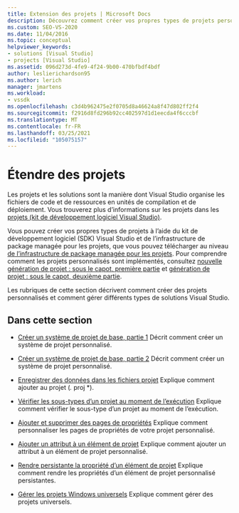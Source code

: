 ```yaml
---
title: Extension des projets | Microsoft Docs
description: Découvrez comment créer vos propres types de projets personnalisés dans le kit de développement logiciel (SDK) Visual Studio et comment gérer différents types de solutions Visual Studio.
ms.custom: SEO-VS-2020
ms.date: 11/04/2016
ms.topic: conceptual
helpviewer_keywords:
- solutions [Visual Studio]
- projects [Visual Studio]
ms.assetid: 096d273d-4fe9-4f24-9b00-470bfbdf4bdf
author: leslierichardson95
ms.author: lerich
manager: jmartens
ms.workload:
- vssdk
ms.openlocfilehash: c3d4b962475e2f0705d8a46624a8f47d802ff2f4
ms.sourcegitcommit: f2916d8fd296b92cc402597d1d1eecda4f6cccbf
ms.translationtype: MT
ms.contentlocale: fr-FR
ms.lasthandoff: 03/25/2021
ms.locfileid: "105075157"
---
```

# <a name="extend-projects"></a>Étendre des projets
Les projets et les solutions sont la manière dont Visual Studio organise les fichiers de code et de ressources en unités de compilation et de déploiement. Vous trouverez plus d’informations sur les projets dans les [projets (kit de développement logiciel Visual Studio)](../extensibility/extending-projects.md).

 Vous pouvez créer vos propres types de projets à l’aide du kit de développement logiciel (SDK) Visual Studio et de l’infrastructure de package managée pour les projets, que vous pouvez télécharger au niveau [de l’infrastructure de package managée pour les projets](https://github.com/tunnelvisionlabs/MPFProj10). Pour comprendre comment les projets personnalisés sont implémentés, consultez [nouvelle génération de projet : sous le capot, première partie](../extensibility/internals/new-project-generation-under-the-hood-part-one.md) et [génération de projet : sous le capot, deuxième partie](../extensibility/internals/new-project-generation-under-the-hood-part-two.md).

 Les rubriques de cette section décrivent comment créer des projets personnalisés et comment gérer différents types de solutions Visual Studio.

## <a name="in-this-section"></a>Dans cette section
- [Créer un système de projet de base, partie 1](../extensibility/creating-a-basic-project-system-part-1.md) Décrit comment créer un système de projet personnalisé.

- [Créer un système de projet de base, partie 2](../extensibility/creating-a-basic-project-system-part-2.md) Décrit comment créer un système de projet personnalisé.

- [Enregistrer des données dans les fichiers projet](../extensibility/saving-data-in-project-files.md) Explique comment ajouter au projet (<em>.</em> proj *).

- [Vérifier les sous-types d’un projet au moment de l’exécution](../extensibility/verifying-subtypes-of-a-project-at-run-time.md) Explique comment vérifier le sous-type d’un projet au moment de l’exécution.

- [Ajouter et supprimer des pages de propriétés](../extensibility/adding-and-removing-property-pages.md) Explique comment personnaliser les pages de propriétés de votre projet personnalisé.

- [Ajouter un attribut à un élément de projet](../extensibility/adding-an-attribute-to-a-project-item.md) Explique comment ajouter un attribut à un élément de projet personnalisé.

- [Rendre persistante la propriété d’un élément de projet](../extensibility/persisting-the-property-of-a-project-item.md) Explique comment rendre les propriétés d’un élément de projet personnalisé persistantes.

- [Gérer les projets Windows universels](../extensibility/managing-universal-windows-projects.md) Explique comment gérer des projets universels.
